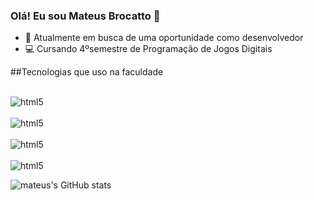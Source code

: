 ### Olá! Eu sou Mateus Brocatto 👦
 - 🌟 Atualmente em busca de uma oportunidade como desenvolvedor 
 - 💻 Cursando 4ºsemestre de Programação de Jogos Digitais 

##Tecnologias que uso na faculdade
<div style = "display: inlne_block"><br/>
 <img aling = "center" alt="html5" src="https://img.shields.io/badge/HTML5-E34F26?style=for-the-badge&logo=html5&logoColor=white">
 </div>
 
 <div style = "display: inlne_block"><br/>
 <img aling = "center" alt="html5" src="https://img.shields.io/badge/JavaScript-F7DF1E?style=for-the-badge&logo=javascript&logoColor=black">
 
 <div style = "display: inlne_block"><br/>
 <img aling = "center" alt="html5" src="https://img.shields.io/badge/C-00599C?style=for-the-badge&logo=c&logoColor=white">
 
 <div style = "display: inlne_block"><br/>
 <img aling = "center" alt="html5" src="https://img.shields.io/badge/C%23-239120?style=for-the-badge&logo=c-sharp&logoColor=white">
 </div>
  



![mateus's GitHub stats](https://github-readme-stats.vercel.app/api?username=brokatto&show_icons=true&theme=dracula)

##

